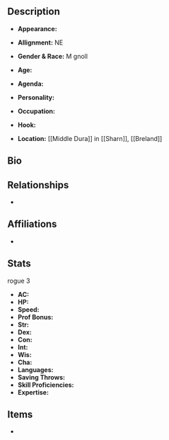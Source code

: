 ## Description
- **Appearance:** 

- **Allignment:** NE

- **Gender & Race:** M gnoll

- **Age:** 

- **Agenda:** 

- **Personality:** 

- **Occupation:** 

- **Hook:** 

- **Location:** [[Middle Dura]] in [[Sharn]], [[Breland]]

## Bio


## Relationships
- 

## Affiliations
- 

## Stats
rogue 3
- **AC:** 
- **HP:** 
- **Speed:** 
- **Prof Bonus:** 
- **Str:** 
- **Dex:** 
- **Con:** 
- **Int:** 
- **Wis:** 
- **Cha:** 
- **Languages:** 
- **Saving Throws:** 
- **Skill Proficiencies:** 
- **Expertise:** 


## Items
- 
